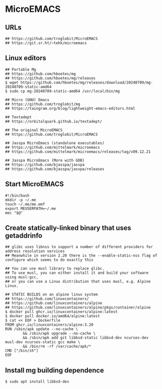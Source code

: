 MicroEMACS
==========

## URLs

    ## https://github.com/troglobit/MicroEMACS
    ## https://git.sr.ht/~tekk/microemacs

## Linux editors

    ## Portable Mg
    ## https://github.com/hboetes/mg
    ## https://github.com/hboetes/mg/releases
    $ wget https://github.com/hboetes/mg/releases/download/20240709/mg-20240709-static-amd64
    $ sudo cp mg-20240709-static-amd64 /usr/local/bin/mg

    ## Micro (GNU) Emacs
    ## https://github.com/troglobit/mg
    ## https://taingram.org/blog/lightweight-emacs-editors.html

    ## Textadept
    ## https://orbitalquark.github.io/textadept/

    ## The original MicroEMACS
    ## https://github.com/troglobit/MicroEMACS

    ## Jasspa MicroEmacs (standalone executables)
    ## https://github.com/mittelmark/microemacs
    ## https://github.com/mittelmark/microemacs/releases/tag/v09.12.21

    ## Jasspa MicroEmacs (More with GDB)
    ## https://github.com/bjasspa/jasspa
    ## https://github.com/bjasspa/jasspa/releases

## Start MicroEMACS

    #!/bin/bash
    mkdir -p ~/.me
    touch ~/.me/me.emf
    export MEUSERPATH=~/.me
    mec "$@"

## Create statically-linked binary that uses getaddrinfo

    ## glibc uses libnss to support a number of different providers for address resolution services
    ## Meanwhile in version 2.20 there is the --enable-static-nss flag of configure which seems to do exactly this

    ## You can use musl library to replace glibc.
    ## To use musl, you can either install it and build your software using musl-gcc,
    ## or you can use a Linux distribution that uses musl, e.g. Alpine Linux.

    ## STATIC BUILDS on an alpine linux system
    ## https://github.com/linuxcontainers/
    ## https://github.com/linuxcontainers/alpine
    ## https://github.com/linuxcontainers/alpine/pkgs/container/alpine
    $ docker pull ghcr.io/linuxcontainers/alpine:latest
    $ docker pull docker.io/amd64/alpine:latest
    $ cat << EOF > Dockerfile
    FROM ghcr.io/linuxcontainers/alpine:3.20
    RUN /sbin/apk update --no-cache \
            && /sbin/apk upgrade --no-cache \
            && /sbin/apk add git libbsd-static libbsd-dev ncurses-dev musl-dev ncurses-static gcc make \
            && /bin/rm -rf /var/cache/apk/*
    CMD ["/bin/sh"]
    EOF

## Install mg building dependence

    $ sudo apt install libbsd-dev
